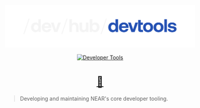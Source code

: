 <center>

![DevTools](./assets/devtools.svg)

[![Developer Tools](https://img.shields.io/badge/🛠️_Developer_Tools_Project_Tracking-0F52BA?style=for-the-badge)](https://github.com/orgs/near/projects/156)

# [📝](https://github.com/near/devtools/issues/new/choose)

</center>

> Developing and maintaining NEAR's core developer tooling.
